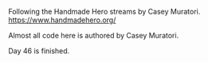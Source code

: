 Following the Handmade Hero streams by Casey Muratori. https://www.handmadehero.org/

Almost all code here is authored by Casey Muratori.

Day 46 is finished.
